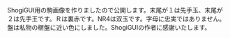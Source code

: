 ShogiGUI用の駒画像を作りましたので公開します。末尾が１は先手玉、末尾が２は先手王です。Ｒは裏赤です。NR4は双玉です。字母に忠実ではありません。盤は私物の榧盤に近い色にしました。ShogiGUIの作者に感謝いたします。

